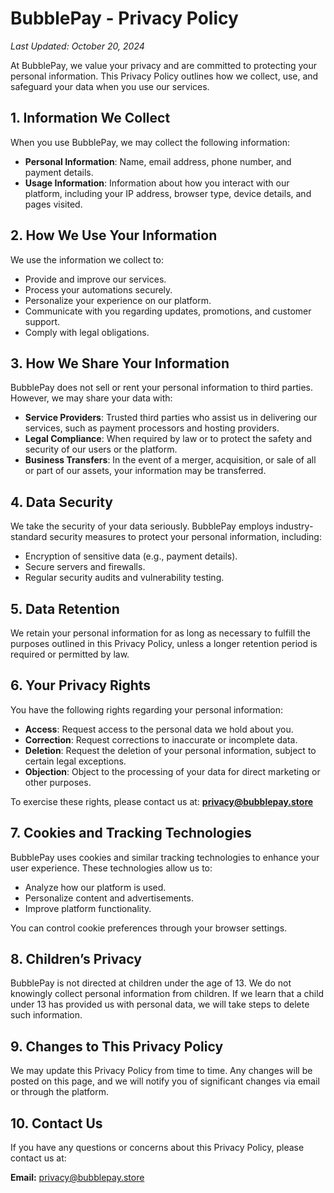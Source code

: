 # BubblePay - Privacy Policy

_Last Updated: October 20, 2024_

At BubblePay, we value your privacy and are committed to protecting your personal information. This Privacy Policy outlines how we collect, use, and safeguard your data when you use our services.

## 1. **Information We Collect**
When you use BubblePay, we may collect the following information:

- **Personal Information**: Name, email address, phone number, and payment details.
- **Usage Information**: Information about how you interact with our platform, including your IP address, browser type, device details, and pages visited.

## 2. **How We Use Your Information**
We use the information we collect to:

- Provide and improve our services.
- Process your automations securely.
- Personalize your experience on our platform.
- Communicate with you regarding updates, promotions, and customer support.
- Comply with legal obligations.

## 3. **How We Share Your Information**
BubblePay does not sell or rent your personal information to third parties. However, we may share your data with:

- **Service Providers**: Trusted third parties who assist us in delivering our services, such as payment processors and hosting providers.
- **Legal Compliance**: When required by law or to protect the safety and security of our users or the platform.
- **Business Transfers**: In the event of a merger, acquisition, or sale of all or part of our assets, your information may be transferred.

## 4. **Data Security**
We take the security of your data seriously. BubblePay employs industry-standard security measures to protect your personal information, including:

- Encryption of sensitive data (e.g., payment details).
- Secure servers and firewalls.
- Regular security audits and vulnerability testing.

## 5. **Data Retention**
We retain your personal information for as long as necessary to fulfill the purposes outlined in this Privacy Policy, unless a longer retention period is required or permitted by law.

## 6. **Your Privacy Rights**
You have the following rights regarding your personal information:

- **Access**: Request access to the personal data we hold about you.
- **Correction**: Request corrections to inaccurate or incomplete data.
- **Deletion**: Request the deletion of your personal information, subject to certain legal exceptions.
- **Objection**: Object to the processing of your data for direct marketing or other purposes.

To exercise these rights, please contact us at: **privacy@bubblepay.store**

## 7. **Cookies and Tracking Technologies**
BubblePay uses cookies and similar tracking technologies to enhance your user experience. These technologies allow us to:

- Analyze how our platform is used.
- Personalize content and advertisements.
- Improve platform functionality.

You can control cookie preferences through your browser settings.

## 8. **Children’s Privacy**
BubblePay is not directed at children under the age of 13. We do not knowingly collect personal information from children. If we learn that a child under 13 has provided us with personal data, we will take steps to delete such information.

## 9. **Changes to This Privacy Policy**
We may update this Privacy Policy from time to time. Any changes will be posted on this page, and we will notify you of significant changes via email or through the platform.

## 10. **Contact Us**
If you have any questions or concerns about this Privacy Policy, please contact us at:

**Email:** privacy@bubblepay.store
